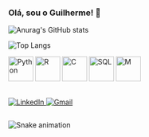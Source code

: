 ### Olá, sou o Guilherme! 👋


![Anurag's GitHub stats](https://github-readme-stats.vercel.app/api?username=Guilhermesvl&show_icons=true&theme=dark)




![Top Langs](https://github-readme-stats.vercel.app/api/top-langs/?username=Guilhermesvl&layout=compact&theme=dark)

<div>
    <img src="https://cdn.jsdelivr.net/gh/devicons/devicon@latest/icons/python/python-original.svg" alt="Python" title="Python" width="50" height="50" /> 
    <img src="https://cdn.jsdelivr.net/gh/devicons/devicon@latest/icons/r/r-original.svg" alt="R" title="R" width="50" height="50" />
    <img src="https://cdn.jsdelivr.net/gh/devicons/devicon@latest/icons/c/c-original.svg" alt="C" title="C" width="50" height="50" />
    <img src="https://cdn.jsdelivr.net/gh/devicons/devicon@latest/icons/mysql/mysql-original-wordmark.svg" alt ="SQL" title="SQL" width="50"  height="50" />
    <img src="https://cdn.jsdelivr.net/gh/devicons/devicon@latest/icons/mongodb/mongodb-original.svg" alt ="M" title="mongoDB" width="50"  height="50"  />         
</div>

##
<div>
  <a href="https://www.linkedin.com/in/guilherme-silva-95518721b/" target="_blank">
    <img src="https://img.shields.io/badge/LinkedIn-0077B5?style=for-the-badge&logo=linkedin&logoColor=white" alt="LinkedIn" title="LinkedIn" />
  </a>
  <a href="mailto:guilherme.henriquesvl@gmail.com" target="_blank">
    <img src="https://img.shields.io/badge/Gmail-D14836?style=for-the-badge&logo=gmail&logoColor=white" alt="Gmail" title="Gmail" />
  </a>
</div>

##

![Snake animation](https://github.com/Guilhermesvl/Guilhermesvl/blob/output/github-contribution-grid-snake.svg)
   
          
          
